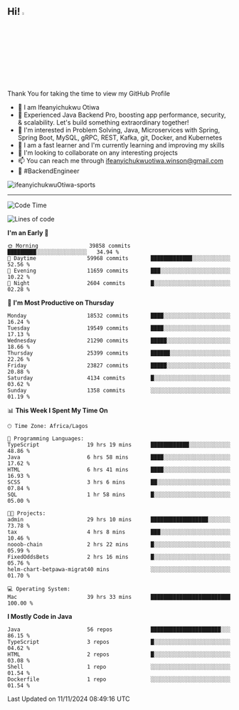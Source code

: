 <!-- BLOG-POST-LIST:START --><!-- BLOG-POST-LIST:END -->

## Hi! <img src="https://media.giphy.com/media/hvRJCLFzcasrR4ia7z/giphy.gif" width="4%"> 

Thank You for taking the time to view my GitHub Profile

- 👋 I am Ifeanyichukwu Otiwa
- 🚀 Experienced Java Backend Pro, boosting app performance, security, & scalability. Let's build something extraordinary together!
- 👀 I'm interested in Problem Solving, Java, Microservices with Spring, Spring Boot, MySQL, gRPC, REST, Kafka, git, Docker, and Kubernetes
- 🌱 I am a fast learner and I'm currently learning and improving my skills
- 💞️ I'm looking to collaborate on any interesting projects
- 📫 You can reach me through ifeanyichukwuotiwa.winson@gmail.com
- 🚀 #BackendEngineer

<p align="left" marginTop="10px"> <img src="https://komarev.com/ghpvc/?username=ifeanyichukwuOtiwa-sports&label=Profile%20views&color=0e75b6&style=for-the-badge" alt="ifeanyichukwuOtiwa-sports" /> </p>

***

<!--START_SECTION:waka-->
![Code Time](http://img.shields.io/badge/Code%20Time-3%2C121%20hrs%203%20mins-blue)

![Lines of code](https://img.shields.io/badge/From%20Hello%20World%20I%27ve%20Written-28.5%20million%20lines%20of%20code-blue)

**I'm an Early 🐤** 

```text
🌞 Morning                39858 commits       █████████░░░░░░░░░░░░░░░░   34.94 % 
🌆 Daytime                59968 commits       █████████████░░░░░░░░░░░░   52.56 % 
🌃 Evening                11659 commits       ███░░░░░░░░░░░░░░░░░░░░░░   10.22 % 
🌙 Night                  2604 commits        █░░░░░░░░░░░░░░░░░░░░░░░░   02.28 % 
```
📅 **I'm Most Productive on Thursday** 

```text
Monday                   18532 commits       ████░░░░░░░░░░░░░░░░░░░░░   16.24 % 
Tuesday                  19549 commits       ████░░░░░░░░░░░░░░░░░░░░░   17.13 % 
Wednesday                21290 commits       █████░░░░░░░░░░░░░░░░░░░░   18.66 % 
Thursday                 25399 commits       ██████░░░░░░░░░░░░░░░░░░░   22.26 % 
Friday                   23827 commits       █████░░░░░░░░░░░░░░░░░░░░   20.88 % 
Saturday                 4134 commits        █░░░░░░░░░░░░░░░░░░░░░░░░   03.62 % 
Sunday                   1358 commits        ░░░░░░░░░░░░░░░░░░░░░░░░░   01.19 % 
```


📊 **This Week I Spent My Time On** 

```text
🕑︎ Time Zone: Africa/Lagos

💬 Programming Languages: 
TypeScript               19 hrs 19 mins      ████████████░░░░░░░░░░░░░   48.86 % 
Java                     6 hrs 58 mins       ████░░░░░░░░░░░░░░░░░░░░░   17.62 % 
HTML                     6 hrs 41 mins       ████░░░░░░░░░░░░░░░░░░░░░   16.93 % 
SCSS                     3 hrs 6 mins        ██░░░░░░░░░░░░░░░░░░░░░░░   07.84 % 
SQL                      1 hr 58 mins        █░░░░░░░░░░░░░░░░░░░░░░░░   05.00 % 

🐱‍💻 Projects: 
admin                    29 hrs 10 mins      ██████████████████░░░░░░░   73.78 % 
tax                      4 hrs 8 mins        ███░░░░░░░░░░░░░░░░░░░░░░   10.46 % 
nooob-chain              2 hrs 22 mins       █░░░░░░░░░░░░░░░░░░░░░░░░   05.99 % 
FixedOddsBets            2 hrs 16 mins       █░░░░░░░░░░░░░░░░░░░░░░░░   05.76 % 
helm-chart-betpawa-migrat40 mins             ░░░░░░░░░░░░░░░░░░░░░░░░░   01.70 % 

💻 Operating System: 
Mac                      39 hrs 33 mins      █████████████████████████   100.00 % 
```

**I Mostly Code in Java** 

```text
Java                     56 repos            ██████████████████████░░░   86.15 % 
TypeScript               3 repos             █░░░░░░░░░░░░░░░░░░░░░░░░   04.62 % 
HTML                     2 repos             █░░░░░░░░░░░░░░░░░░░░░░░░   03.08 % 
Shell                    1 repo              ░░░░░░░░░░░░░░░░░░░░░░░░░   01.54 % 
Dockerfile               1 repo              ░░░░░░░░░░░░░░░░░░░░░░░░░   01.54 % 
```




 Last Updated on 11/11/2024 08:49:16 UTC
<!--END_SECTION:waka-->

<!--
<p align="center">
![trophy](https://github-profile-trophy.vercel.app/?username=ifeanyichukwuOtiwa-sports&theme=onedark) (https://github.com/ryo-ma/github-profile-trophy)
</p>
-->

<!---
ifeanyi-otiwa/ifeanyi-otiwa is a ✨ special ✨ repository because its `README.md` (this file) appears on your GitHub profile.
You can click the Preview link to take a look at your changes.
--->
